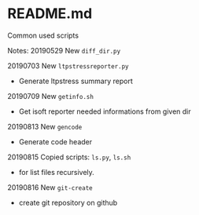 # README.md

Common used scripts

Notes:
20190529 
New `diff_dir.py`

20190703
New `ltpstressreporter.py`
- Generate ltpstress summary report

20190709
New `getinfo.sh`
- Get isoft reporter needed informations from given dir

20190813
New `gencode`
- Generate code header

20190815
Copied scripts: `ls.py`, `ls.sh`
- for list files recursively.

20190816
New `git-create`
- create git repository on github
